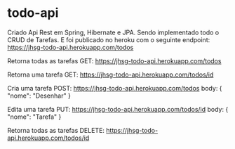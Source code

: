 # todo-api

Criado Api Rest em Spring, Hibernate e JPA. Sendo implementado todo o CRUD de Tarefas. E foi publicado no heroku com o seguinte endpoint: https://jhsg-todo-api.herokuapp.com/todos

Retorna todas as tarefas
GET: https://jhsg-todo-api.herokuapp.com/todos

Retorna uma tarefa
GET: https://jhsg-todo-api.herokuapp.com/todos/id

Cria uma tarefa
POST: https://jhsg-todo-api.herokuapp.com/todos
  body: {
	  "nome": "Desenhar"
  }

Edita uma tarefa
PUT: https://jhsg-todo-api.herokuapp.com/todos/id
  body: {
	  "nome": "Tarefa"
  }

Retorna todas as tarefas
DELETE: https://jhsg-todo-api.herokuapp.com/todos/id
